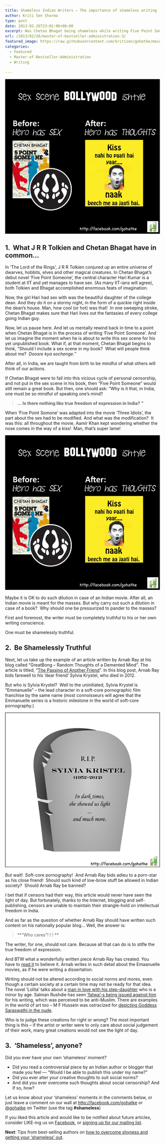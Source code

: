```yaml
---
title: Shameless Indian Writers – The importance of shameless writing
author: Kriti Sen Sharma
type: post
date: 2013-02-26T23:02:06+00:00
excerpt: Was Chetan Bhagat being shameless while writing Five Point Someone? Is Arnab Ray a shameless blogger, and should he be banned? What is shameless writing, and should that be allowed? Read on...
url: /2013/02/26/master-of-bestseller-administration-3/
featured_image: https://raw.githubusercontent.com/kritisen/gohatke/main/content/images/2013/02/sexSceneFivePoint.jpg
categories:
  - Featured
  - Master-of-Bestseller-Administration
  - Writing

---
```

![sexSceneFivePoint](https://raw.githubusercontent.com/kritisen/gohatke/main/content/images/2013/02/sexSceneFivePoint.jpg)

## 1.  What J R R Tolkien and Chetan Bhagat have in common&#8230;

In ‘The Lord of the Rings’, J R R Tolkien conjured up an entire universe of dwarves, hobbits, elves and other magical creatures. In Chetan Bhagat’s debut novel ‘Five Point Someone’, the central character Hari Kumar is a student at IIT and yet manages to have sex. (As many IIT-ians will agree), both Tolkien and Bhagat accomplished enormous feats of imagination.

Now, the girl Hari had sex with was the beautiful daughter of the college dean. And they do it on a stormy night, in the form of a quickie right inside the dean’s house. Man, how cool (or hot) was that!  In one sweeping stroke, Chetan Bhagat makes sure that Hari lives out the fantasies of every college going Indian guy.

Now, let us pause here. And let us mentally rewind back in time to a point when Chetan Bhagat is in the process of writing ‘Five Point Someone’. And let us imagine the moment when he is about to write this sex scene for his yet unpublished book. What if, at that moment, Chetan Bhagat begins to think, “Should I include a sex scene in my book?  What will people think about me?  _Doosre kya sochenge._”

After all, in India, we are taught from birth to be mindful of what others will think of our actions.

If Chetan Bhagat were to fall into this vicious cycle of personal censorship, and not put in the sex scene in his book, then “Five Point Someone” would still remain a great book. But then, one should ask: “Why is it that, in India, one must be so mindful of speaking one’s mind?

> **&#8230; Is there nothing like true freedom of expression in India? ”** 

When ‘Five Point Somone’ was adapted into the movie ‘Three Idiots’, the part about the sex had to be modified. And what was the modification?  It was this: all throughout the movie, Aamir Khan kept wondering whether the nose comes in the way of a kiss!  Man, that’s super lame!

![sexSceneFivePoint](https://raw.githubusercontent.com/kritisen/gohatke/main/content/images/2013/02/sexSceneFivePoint.jpg)

Maybe it is OK to do such dilution in case of an Indian movie. After all, an Indian movie is meant for the masses. But why carry out such a dilution in case of a book?  Why should one be pressurized to pander to the masses?

First and foremost, the writer must be completely truthful to his or her own writing conscience.

One must be shamelessly truthful.

## 2.  Be Shamelessly Truthful

Next, let us take up the example of an article written by Arnab Ray at his blog called “GreatBong &#8211; Random Thoughts of a Demented Mind”. The article is titled, “[The Passing of Another Friend][2]”. In this blog post, Arnab Ray bids farewell to his ‘dear friend’ Sylvia Krystel, who died in 2012.

But who is Sylvia Krystel?  Well to the uninitiated, Sylvia Krystel is “Emmanuelle” – the lead character in a soft-core pornographic film franchise by the same name (most connoisseurs will agree that the Emmanuelle series is a historic milestone in the world of soft-core pornography.)

![sylviaKristel](https://raw.githubusercontent.com/kritisen/gohatke/main/content/images/2013/02/sylviaKristel21.jpg)

But wait!  Soft-core pornography!  And Arnab Ray bids adieu to a porn-star as his close friend!  Should such kind of low-brow stuff be allowed in Indian society?  Should Arnab Ray be banned?

I bet that if censors had their way, this article would never have seen the light of day. But fortunately, thanks to the Internet, blogging and self-publishing, censors are unable to maintain their strangle-hold on intellectual freedom in India.

And as far as the question of whether Arnab Ray should have written such content on his nationally popular blog&#8230; Well, the answer is:

> **“Who cares”! ! ! ** 

The writer, for one, should not care. Because all that can do is to stifle the true freedom of expression.

And BTW what a wonderfully written piece Arnab Ray has created. You have to [read it][2] to believe it. Arnab writes in such detail about the Emaanuelle movies, as if he were writing a dissertation.

Writing should not be altered according to social norms and mores, even though a certain society at a certain time may not be ready for that idea. The novel ‘Lolita’ talks about a [man in love with his step-daughter][4] who is a minor by age. Salman Rushdie has seen [‘fatwa’-s being issued against him][5] for his writing, which was perceived to be anti-Muslim. There are examples in the world of art too – M F Hussein was ostracized for [depicting Goddess Saraswathi in the nude][6].

Who is to judge these creations for right or wrong? The most important thing is this – if the artist or writer were to only care about social judgement of their work, many great creations would not see the light of day.

## 3.  &#8216;Shameless&#8217;, anyone?

Did you ever have your own &#8216;shameless&#8217; moment?

  * <span style="line-height: 13px;">Did you read a controversial piece by an Indian author or blogger that made you feel &#8212; &#8220;Would I be able to publish this under my name?&#8221;</span>
  * Did you ever alter your creative thoughts to suit social norms?
  * And did you ever overcome such thoughts about social censorship? And if so, how?

Let us know about your &#8216;shameless&#8217; moments in the comments below, or just leave a comment on our wall at <http://facebook.com/gohatke> or [@gohatke][7] on Twitter (use the tag **#shameless**)

<div class="post-content-box-blue">
  If you liked this article and would like to be notified about future articles, consider LIKE-ing us on <a href="http://facebook.com/gohatke">Facebook</a>, or <a href="http://gohatke.kreativlabs.com/subscribe/ ‎">signing up for our mailing list</a>.
</div>

**Next**: Tips from best-selling authors on [how to overcome shyness and getting your &#8216;shameless&#8217; out][8].

 [1]: https://raw.githubusercontent.com/kritisen/gohatke/main/content/images/2013/02/sexSceneFivePoint.jpg
 [2]: http://greatbong.net/2012/10/19/the-passing-of-another-friend/
 [3]: https://raw.githubusercontent.com/kritisen/gohatke/main/content/images/2013/02/sylviaKristel21.jpg
 [4]: http://en.wikipedia.org/wiki/Lolita
 [5]: http://en.wikipedia.org/wiki/The_Satanic_Verses_controversy
 [6]: http://en.wikipedia.org/wiki/M._F._Husain
 [7]: https://twitter.com/gohatke
 [8]: http://gohatke.kreativlabs.com/?p=788
